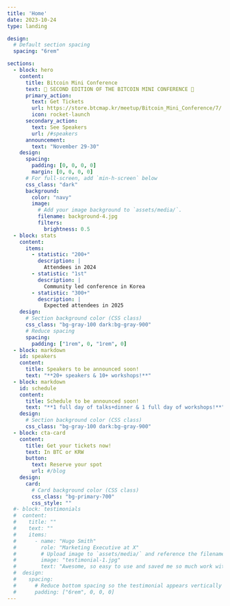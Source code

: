 ```yaml
---
title: 'Home'
date: 2023-10-24
type: landing

design:
  # Default section spacing
  spacing: "6rem"

sections:
  - block: hero
    content:
      title: Bitcoin Mini Conference
      text: 🚀 SECOND EDITION OF THE BITCOIN MINI CONFERENCE 🚀
      primary_action:
        text: Get Tickets
        url: https://store.btcmap.kr/meetup/Bitcoin_Mini_Conference/7/
        icon: rocket-launch
      secondary_action:
        text: See Speakers
        url: /#speakers
      announcement:
        text: "November 29-30"
    design:
      spacing:
        padding: [0, 0, 0, 0]
        margin: [0, 0, 0, 0]
      # For full-screen, add `min-h-screen` below
      css_class: "dark"
      background:
        color: "navy"
        image:
          # Add your image background to `assets/media/`.
          filename: background-4.jpg
          filters:
            brightness: 0.5
  - block: stats
    content:
      items:
        - statistic: "200+"
          description: |
            Attendees in 2024
        - statistic: "1st"
          description: |
            Community led conference in Korea
        - statistic: "300+"
          description: |
            Expected attendees in 2025
    design:
      # Section background color (CSS class)
      css_class: "bg-gray-100 dark:bg-gray-900"
      # Reduce spacing
      spacing:
        padding: ["1rem", 0, "1rem", 0]
  - block: markdown
    id: speakers
    content:
      title: Speakers to be announced soon!
      text: "**20+ speakers & 10+ workshops!**"
  - block: markdown
    id: schedule
    content:
      title: Schedule to be announced soon!
      text: "**1 full day of talks+dinner & 1 full day of workshops!**"
    design:
      # Section background color (CSS class)
      css_class: "bg-gray-100 dark:bg-gray-900"
  - block: cta-card
    content:
      title: Get your tickets now!
      text: In BTC or KRW
      button:
        text: Reserve your spot
        url: #/blog
    design:
      card:
        # Card background color (CSS class)
        css_class: "bg-primary-700"
        css_style: ""
  #- block: testimonials
  #  content:
  #    title: ""
  #    text: ""
  #    items:
  #      - name: "Hugo Smith"
  #        role: "Marketing Executive at X"
  #        # Upload image to `assets/media/` and reference the filename here
  #        image: "testimonial-1.jpg"
  #        text: "Awesome, so easy to use and saved me so much work with the swappable pre-designed sections!"
  #  design:
  #    spacing:
  #      # Reduce bottom spacing so the testimonial appears vertically centered between sections
  #      padding: ["6rem", 0, 0, 0]
---
```

